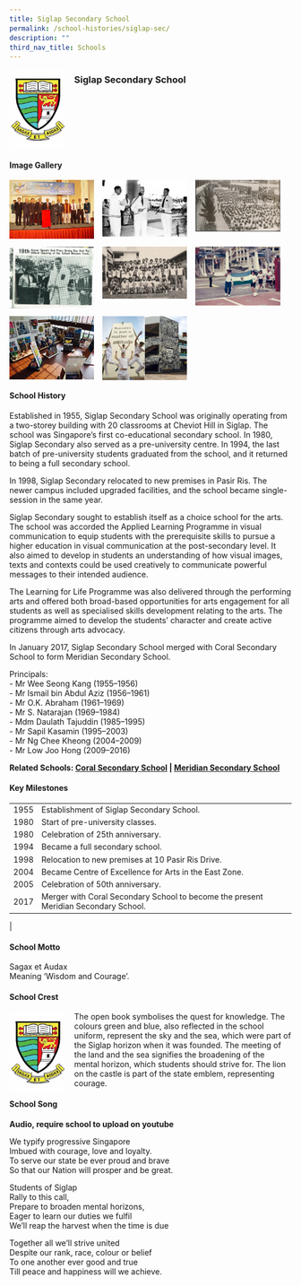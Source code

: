 ```yaml
---
title: Siglap Secondary School
permalink: /school-histories/siglap-sec/
description: ""
third_nav_title: Schools
---
```

<img src="/images/siglapsec1.jpg" style="width:20%;margin-right:15px;" align = "left">

### **Siglap Secondary School**

<br clear="left">

#### **Image Gallery**

<p><a href="https://d1yxymztqoj7qn.amplifyapp.com/images/siglapsec2.jpg">  
<img src="/images/siglapsec2.jpg" style="width:30%;margin-right:15px;" align = "left">
</a></p>

<p><a href="https://d1yxymztqoj7qn.amplifyapp.com/images/siglapsec3.jpg">  
<img src="/images/siglapsec3.jpg" style="width:30%;margin-right:15px;" align = "left">
</a></p>

<p><a href="https://d1yxymztqoj7qn.amplifyapp.com/images/siglapsec4.jpg">  
<img src="/images/siglapsec4.jpg" style="width:30%;margin-right:15px;" align = "left">
</a></p>

<br clear="left">

<p><a href="https://d1yxymztqoj7qn.amplifyapp.com/images/siglapsec5.jpg">  
<img src="/images/siglapsec5.jpg" style="width:30%;margin-right:15px;" align = "left">
</a></p>

<p><a href="https://d1yxymztqoj7qn.amplifyapp.com/images/siglapsec6.jpg">  
<img src="/images/siglapsec6.jpg" style="width:30%;margin-right:15px;" align = "left">
</a></p>

<p><a href="https://d1yxymztqoj7qn.amplifyapp.com/images/siglapsec7.jpg">  
<img src="/images/siglapsec7.jpg" style="width:30%;margin-right:15px;" align = "left">
</a></p>

<br clear="left">

<p><a href="https://d1yxymztqoj7qn.amplifyapp.com/images/siglapsec8.jpg">  
<img src="/images/siglapsec8.jpg" style="width:30%;margin-right:15px;" align = "left">
</a></p>

<p><a href="https://d1yxymztqoj7qn.amplifyapp.com/images/siglapsec9.jpg">  
<img src="/images/siglapsec9.jpg" style="width:30%;margin-right:15px;" align = "left">
</a></p>

<br clear="left">

#### **School History**
Established in 1955, Siglap Secondary School was originally operating from a two-storey building with 20 classrooms at Cheviot Hill in Siglap. The school was Singapore’s first co-educational secondary school. In 1980, Siglap Secondary also served as a pre-university centre. In 1994, the last batch of pre-university students graduated from the school, and it returned to being a full secondary school.

In 1998, Siglap Secondary relocated to new premises in Pasir Ris. The newer campus included upgraded facilities, and the school became single-session in the same year.

Siglap Secondary sought to establish itself as a choice school for the arts. The school was accorded the Applied Learning Programme in visual communication to equip students with the prerequisite skills to pursue a higher education in visual communication at the post-secondary level. It also aimed to develop in students an understanding of how visual images, texts and contexts could be used creatively to communicate powerful messages to their intended audience.

The Learning for Life Programme was also delivered through the performing arts and offered both broad-based opportunities for arts engagement for all students as well as specialised skills development relating to the arts. The programme aimed to develop the students’ character and create active citizens through arts advocacy.

In January 2017, Siglap Secondary School merged with Coral Secondary School to form Meridian Secondary School.

Principals:<br>
\- Mr Wee Seong Kang (1955–1956)<br>
\- Mr Ismail bin Abdul Aziz (1956–1961)<br>
\- Mr O.K. Abraham (1961–1969)<br>
\- Mr S. Natarajan (1969–1984)<br>
\- Mdm Daulath Tajuddin (1985–1995)<br>
\- Mr Sapil Kasamin (1995–2003)<br>
\- Mr Ng Chee Kheong (2004–2009)<br>
\- Mr Low Joo Hong (2009–2016)

**Related Schools: [Coral Secondary School](https://d1yxymztqoj7qn.amplifyapp.com/school-histories/coral-sec/) | [Meridian Secondary School](https://d1yxymztqoj7qn.amplifyapp.com/school-histories/meridian-sec/)**

#### **Key Milestones**

|  |  |
|:---:|---|
| 1955 | Establishment of Siglap Secondary School. |
| 1980 | Start of pre-university classes. |
| 1980 | Celebration of 25th anniversary. |
| 1994 | Became a full secondary school. |
| 1998 | Relocation to new premises at 10 Pasir Ris Drive. |
| 2004 | Became Centre of Excellence for Arts in the East Zone. |
| 2005 | Celebration of 50th anniversary. |
| 2017 | Merger with Coral Secondary School to become the present Meridian Secondary School. |
|

#### **School Motto**
Sagax et Audax<br>
Meaning ‘Wisdom and Courage’.

#### **School Crest**
<img src="/images/siglapsec1.jpg" style="width:20%;margin-right:15px;" align = "left">

The open book symbolises the quest for knowledge. The colours green and blue, also reflected in the school uniform, represent the sky and the sea, which were part of the Siglap horizon when it was founded. The meeting of the land and the sea signifies the broadening of the mental horizon, which students should strive for. The lion on the castle is part of the state emblem, representing courage.

#### **School Song**
**Audio, require school to upload on youtube**

We typify progressive Singapore<br>
Imbued with courage, love and loyalty.<br>
To serve our state be ever proud and brave<br>
So that our Nation will prosper and be great.

Students of Siglap<br>
Rally to this call,<br>
Prepare to broaden mental horizons,<br>
Eager to learn our duties we fulfil<br>
We’ll reap the harvest when the time is due

Together all we’ll strive united<br>
Despite our rank, race, colour or belief<br>
To one another ever good and true<br>
Till peace and happiness will we achieve.